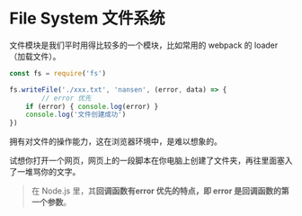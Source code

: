 # File System 文件系统

文件模块是我们平时用得比较多的一个模块，比如常用的 webpack 的 loader（加载文件）。

```jsx
const fs = require('fs')

fs.writeFile('./xxx.txt', 'nansen', (error, data) => {
		// error 优先
    if (error) { console.log(error) }
    console.log('文件创建成功')
})
```

拥有对文件的操作能力，这在浏览器环境中，是难以想象的。

试想你打开一个网页，网页上的一段脚本在你电脑上创建了文件夹，再往里面塞入了一堆骂你的文字。

> 在 Node.js 里，其**回调函数有error 优先的特点，即 error 是回调函数的第一个参数**。

